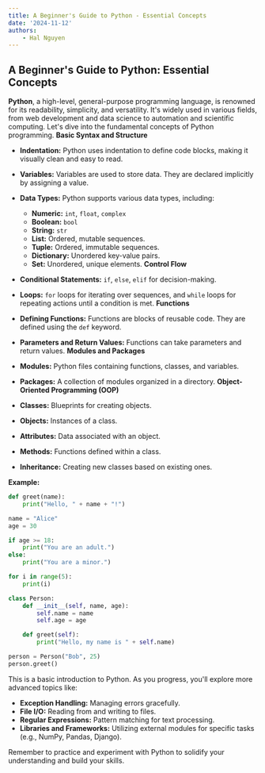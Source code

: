 ```yaml
---
title: A Beginner's Guide to Python - Essential Concepts
date: '2024-11-12'
authors:
    - Hal Nguyen
---
```


## A Beginner's Guide to Python: Essential Concepts

**Python**, a high-level, general-purpose programming language, is renowned for its readability, simplicity, and versatility. It's widely used in various fields, from web development and data science to automation and scientific computing. Let's dive into the fundamental concepts of Python programming.
**Basic Syntax and Structure**

* **Indentation:** Python uses indentation to define code blocks, making it visually clean and easy to read.
* **Variables:** Variables are used to store data. They are declared implicitly by assigning a value.
* **Data Types:** Python supports various data types, including:
  * **Numeric:** `int`, `float`, `complex`
  * **Boolean:** `bool`
  * **String:** `str`
  * **List:** Ordered, mutable sequences.
  * **Tuple:** Ordered, immutable sequences.
  * **Dictionary:** Unordered key-value pairs.
  * **Set:** Unordered, unique elements.
**Control Flow**

* **Conditional Statements:** `if`, `else`, `elif` for decision-making.
* **Loops:** `for` loops for iterating over sequences, and `while` loops for repeating actions until a condition is met.
**Functions**

* **Defining Functions:** Functions are blocks of reusable code. They are defined using the `def` keyword.
* **Parameters and Return Values:** Functions can take parameters and return values.
**Modules and Packages**

* **Modules:** Python files containing functions, classes, and variables.
* **Packages:** A collection of modules organized in a directory.
**Object-Oriented Programming (OOP)**

* **Classes:** Blueprints for creating objects.
* **Objects:** Instances of a class.
* **Attributes:** Data associated with an object.
* **Methods:** Functions defined within a class.
* **Inheritance:** Creating new classes based on existing ones.

**Example:**

```python
def greet(name):
    print("Hello, " + name + "!")

name = "Alice"
age = 30

if age >= 18:
    print("You are an adult.")
else:
    print("You are a minor.")

for i in range(5):
    print(i)

class Person:
    def __init__(self, name, age):
        self.name = name
        self.age = age

    def greet(self):
        print("Hello, my name is " + self.name)

person = Person("Bob", 25)
person.greet()
```

This is a basic introduction to Python. As you progress, you'll explore more advanced topics like:

* **Exception Handling:** Managing errors gracefully.
* **File I/O:** Reading from and writing to files.
* **Regular Expressions:** Pattern matching for text processing.
* **Libraries and Frameworks:** Utilizing external modules for specific tasks (e.g., NumPy, Pandas, Django).

Remember to practice and experiment with Python to solidify your understanding and build your skills.
